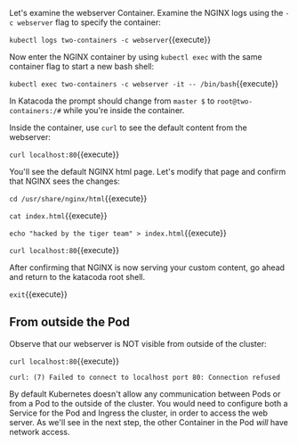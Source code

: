Let's examine the webserver Container. Examine the NGINX logs using the `-c webserver` flag to specify the container:

`kubectl logs two-containers -c webserver`{{execute}}

Now enter the NGINX container by using `kubectl exec` with the same container flag to start a new bash shell:

`kubectl exec two-containers -c webserver -it -- /bin/bash`{{execute}}

In Katacoda the prompt should change from `master $` to `root@two-containers:/#` while you're inside the container.

Inside the container, use `curl` to see the default content from the webserver:

`curl localhost:80`{{execute}}

You'll see the default NGINX html page. Let's modify that page and confirm that NGINX sees the changes:

`cd /usr/share/nginx/html`{{execute}}

`cat index.html`{{execute}}

`echo "hacked by the tiger team" > index.html`{{execute}}

`curl localhost:80`{{execute}}

After confirming that NGINX is now serving your custom content, go ahead and return to the katacoda root shell.

`exit`{{execute}}

## From outside the Pod

Observe that our webserver is NOT visible from outside of the cluster:

`curl localhost:80`{{execute}}

```
curl: (7) Failed to connect to localhost port 80: Connection refused
```

By default Kubernetes doesn't allow any communication between Pods or from a Pod to the outside of the cluster. You would need to configure both a Service for the Pod and Ingress the cluster, in order to access the web server. As we'll see in the next step, the other Container in the Pod _will_ have network access.